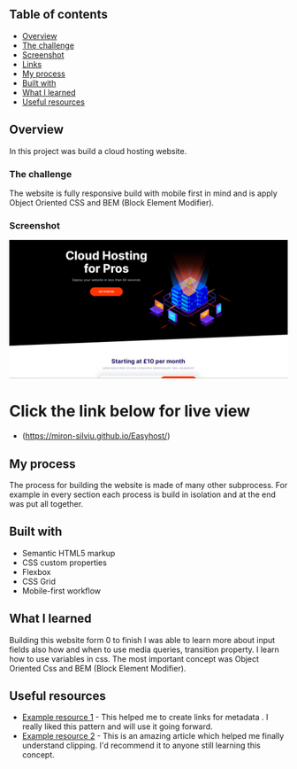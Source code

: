 ## Table of contents

- [Overview](#overview)
- [The challenge](#the-challenge)
- [Screenshot](#screenshot)
- [Links](#links)
- [My process](#my-process)
- [Built with](#built-with)
- [What I learned](#what-i-learned)
- [Useful resources](#useful-resources)

## Overview

In this project was build a cloud hosting website.

### The challenge

The website is fully responsive build with mobile first in mind and is apply Object Oriented CSS and BEM (Block Element Modifier).

### Screenshot

![alt text](image.png)

# Click the link below for live view

- (https://miron-silviu.github.io/Easyhost/)

## My process

The process for building the website is made of many other subprocess. For example in every section each process is
build in isolation and at the end was put all together.

## Built with

- Semantic HTML5 markup
- CSS custom properties
- Flexbox
- CSS Grid
- Mobile-first workflow

## What I learned

Building this website form 0 to finish I was able to learn more about input fields also how and when to use media queries, transition property.
I learn how to use variables in css. The most important concept was Object Oriented Css and BEM (Block Element Modifier).

## Useful resources

- [Example resource 1](oge.me) - This helped me to create links for metadata . I really liked this pattern and will use it going forward.
- [Example resource 2](https://bennettfeely.com/clippy/) - This is an amazing article which helped me finally understand clipping. I'd recommend it to anyone still learning this concept.
